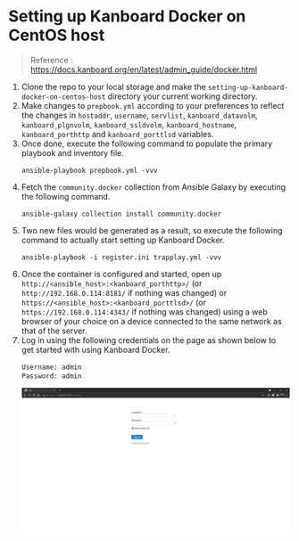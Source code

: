 # Setting up Kanboard Docker on CentOS host

> Reference : https://docs.kanboard.org/en/latest/admin_guide/docker.html

1. Clone the repo to your local storage and make the `setting-up-kanboard-docker-on-centos-host` directory your current working directory.
2. Make changes to `prepbook.yml` according to your preferences to reflect the changes in `hostaddr`, `username`, `servlist`, `kanboard_datavolm`, `kanboard_plgnvolm`, `kanboard_ssldvolm`, `kanboard_hostname`, `kanboard_porthttp` and `kanboard_porttlsd` variables.
3. Once done, execute the following command to populate the primary playbook and inventory file.
    ```
    ansible-playbook prepbook.yml -vvv
    ```
4. Fetch the `community.docker` collection from Ansible Galaxy by executing the following command.
    ```
    ansible-galaxy collection install community.docker
    ```
5. Two new files would be generated as a result, so execute the following command to actually start setting up Kanboard Docker.
    ```
    ansible-playbook -i register.ini trapplay.yml -vvv
    ```
6. Once the container is configured and started, open up `http://<ansible_host>:<kanboard_porthttp>/` (or `http://192.168.0.114:8181/` if nothing was changed) or `https://<ansible_host>:<kanboard_porttlsd>/` (or `https://192.168.0.114:4343/` if nothing was changed) using a web browser of your choice on a device connected to the same network as that of the server.
7. Log in using the following credentials on the page as shown below to get started with using Kanboard Docker.
    ```
    Username: admin
    Password: admin
    ```
    ![](kanboard.png)